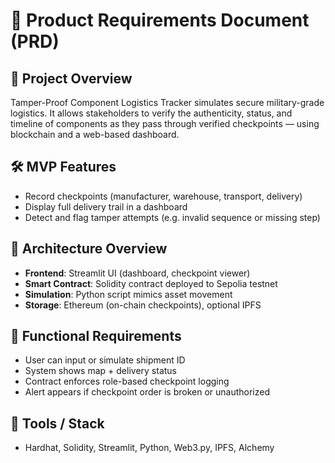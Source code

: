 # 📘 Product Requirements Document (PRD)

## 🎯 Project Overview
Tamper-Proof Component Logistics Tracker simulates secure military-grade logistics. It allows stakeholders to verify the authenticity, status, and timeline of components as they pass through verified checkpoints — using blockchain and a web-based dashboard.

## 🛠 MVP Features
- Record checkpoints (manufacturer, warehouse, transport, delivery)
- Display full delivery trail in a dashboard
- Detect and flag tamper attempts (e.g. invalid sequence or missing step)

## 🧱 Architecture Overview
- **Frontend**: Streamlit UI (dashboard, checkpoint viewer)
- **Smart Contract**: Solidity contract deployed to Sepolia testnet
- **Simulation**: Python script mimics asset movement
- **Storage**: Ethereum (on-chain checkpoints), optional IPFS

## 🧪 Functional Requirements
- User can input or simulate shipment ID
- System shows map + delivery status
- Contract enforces role-based checkpoint logging
- Alert appears if checkpoint order is broken or unauthorized

## 🧰 Tools / Stack
- Hardhat, Solidity, Streamlit, Python, Web3.py, IPFS, Alchemy

